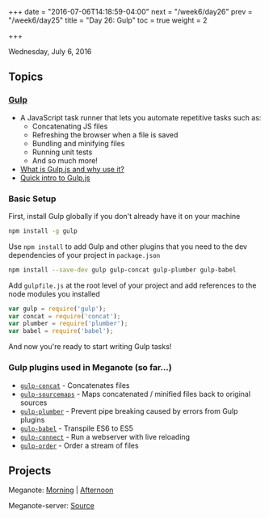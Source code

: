 +++
date = "2016-07-06T14:18:59-04:00"
next = "/week6/day26"
prev = "/week6/day25"
title = "Day 26: Gulp"
toc = true
weight = 2

+++

<date>Wednesday, July 6, 2016</date>

## Topics

### [Gulp](http://gulpjs.com/)
  * A JavaScript task runner that lets you automate repetitive tasks such as:
    * Concatenating JS files
    * Refreshing the browser when a file is saved
    * Bundling and minifying files
    * Running unit tests
    * And so much more!
  * [What is Gulp.js and why use it?](http://brandonclapp.com/what-is-gulp-js-and-why-use-it/)
  * [Quick intro to Gulp.js](https://www.codefellows.org/blog/quick-intro-to-gulp-js)

### Basic Setup

First, install Gulp globally if you don't already have it on your machine
```sh
npm install -g gulp
```

Use `npm install` to add Gulp and other plugins that you need to the dev dependencies of your project in `package.json`
```sh
npm install --save-dev gulp gulp-concat gulp-plumber gulp-babel
```

Add `gulpfile.js` at the root level of your project and add references to the node modules you installed
```js
var gulp = require('gulp');
var concat = require('concat');
var plumber = require('plumber');
var babel = require('babel');
```
And now you're ready to start writing Gulp tasks!

### Gulp plugins used in Meganote (so far...)
  * [`gulp-concat`](https://www.npmjs.com/package/gulp-concat) - Concatenates files
  * [`gulp-sourcemaps`](https://www.npmjs.com/package/gulp-sourcemaps) - Maps concatenated / minified files back to original sources
  * [`gulp-plumber`](https://www.npmjs.com/package/gulp-plumber) - Prevent pipe breaking caused by errors from Gulp plugins
  * [`gulp-babel`](https://www.npmjs.com/package/gulp-babel) - Transpile ES6 to ES5
  * [`gulp-connect`](https://www.npmjs.com/package/gulp-connect) - Run a webserver with live reloading
  * [`gulp-order`](https://www.npmjs.com/package/gulp-order) - Order a stream of files

## Projects
Meganote: [Morning](https://github.com/xternbootcamp16/meganote/tree/4cde223e83105c2a49530161a1a9779aaecbaad8) | [Afternoon](https://github.com/xternbootcamp16/meganote/tree/8f13a322ccafd0afa43146f1229c387cd737c358)

Meganote-server: [Source](https://github.com/xternbootcamp16/meganote-server/tree/a8125a986c42db2308a5559ebad84e72559eca3e)
